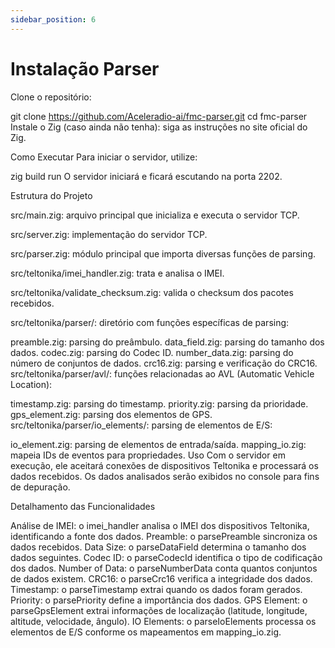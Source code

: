 ```yaml
---
sidebar_position: 6
---
```


# Instalação Parser

Clone o repositório:

git clone https://github.com/Aceleradio-ai/fmc-parser.git
cd fmc-parser
Instale o Zig (caso ainda não tenha): siga as instruções no site oficial do Zig.

Como Executar Para iniciar o servidor, utilize:

zig build run
O servidor iniciará e ficará escutando na porta 2202.

Estrutura do Projeto

src/main.zig: arquivo principal que inicializa e executa o servidor TCP.

src/server.zig: implementação do servidor TCP.

src/parser.zig: módulo principal que importa diversas funções de parsing.

src/teltonika/imei_handler.zig: trata e analisa o IMEI.

src/teltonika/validate_checksum.zig: valida o checksum dos pacotes recebidos.

src/teltonika/parser/: diretório com funções específicas de parsing:

preamble.zig: parsing do preâmbulo.
data_field.zig: parsing do tamanho dos dados.
codec.zig: parsing do Codec ID.
number_data.zig: parsing do número de conjuntos de dados.
crc16.zig: parsing e verificação do CRC16.
src/teltonika/parser/avl/: funções relacionadas ao AVL (Automatic Vehicle Location):

timestamp.zig: parsing do timestamp.
priority.zig: parsing da prioridade.
gps_element.zig: parsing dos elementos de GPS.
src/teltonika/parser/io_elements/: parsing de elementos de E/S:

io_element.zig: parsing de elementos de entrada/saída.
mapping_io.zig: mapeia IDs de eventos para propriedades.
Uso Com o servidor em execução, ele aceitará conexões de dispositivos Teltonika e processará os dados recebidos. Os dados analisados serão exibidos no console para fins de depuração.

Detalhamento das Funcionalidades

Análise de IMEI: o imei_handler analisa o IMEI dos dispositivos Teltonika, identificando a fonte dos dados.
Preamble: o parsePreamble sincroniza os dados recebidos.
Data Size: o parseDataField determina o tamanho dos dados seguintes.
Codec ID: o parseCodecId identifica o tipo de codificação dos dados.
Number of Data: o parseNumberData conta quantos conjuntos de dados existem.
CRC16: o parseCrc16 verifica a integridade dos dados.
Timestamp: o parseTimestamp extrai quando os dados foram gerados.
Priority: o parsePriority define a importância dos dados.
GPS Element: o parseGpsElement extrai informações de localização (latitude, longitude, altitude, velocidade, ângulo).
IO Elements: o parseIoElements processa os elementos de E/S conforme os mapeamentos em mapping_io.zig.